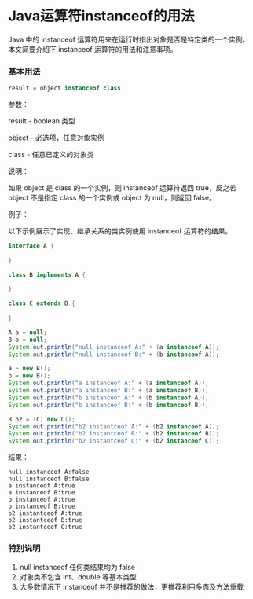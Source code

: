 # Java运算符instanceof的用法

Java 中的 instanceof 运算符用来在运行时指出对象是否是特定类的一个实例。本文简要介绍下 instanceof 运算符的用法和注意事项。

<!--more-->

### 基本用法

```java
result = object instanceof class
```

参数：

result - boolean 类型

object - 必选项，任意对象实例

class - 任意已定义的对象类

说明：

如果 object 是 class 的一个实例，则 instanceof 运算符返回 true，反之若 object 不是指定 class 的一个实例或 object 为 null，则返回 false。

例子：

以下示例展示了实现、继承关系的类实例使用 instanceof 运算符的结果。

```java
interface A {
    
}

class B implements A {
    
}

class C extends B {
    
}
```

```java
A a = null;
B b = null;
System.out.println("null instanceof A:" + (a instanceof A));
System.out.println("null instanceof B:" + (b instanceof A));

a = new B();
b = new B();
System.out.println("a instanceof A:" + (a instanceof A));
System.out.println("a instanceof B:" + (a instanceof B));
System.out.println("b instanceof A:" + (b instanceof A));
System.out.println("b instanceof B:" + (b instanceof B));

B b2 = (C) new C();
System.out.println("b2 instantceof A:" + (b2 instanceof A));
System.out.println("b2 instantceof B:" + (b2 instanceof B));
System.out.println("b2 instantceof C:" + (b2 instanceof C));
```
结果：

```
null instanceof A:false
null instanceof B:false
a instanceof A:true
a instanceof B:true
b instanceof A:true
b instanceof B:true
b2 instantceof A:true
b2 instantceof B:true
b2 instantceof C:true
```

### 特别说明

1. null instanceof 任何类结果均为 false
1. 对象类不包含 int、double 等基本类型
1. 大多数情况下 instanceof 并不是推荐的做法，更推荐利用多态及方法重载